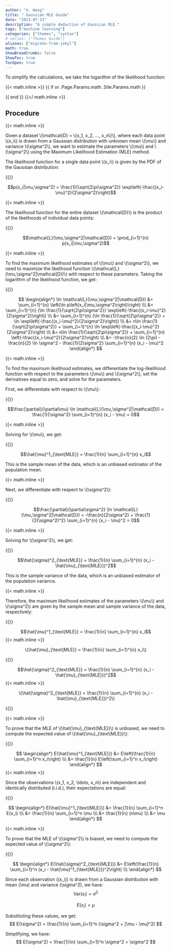 ```yaml
---
author: "X. Wang"
title: " Gaussian MLE Guide"
date: "2023-07-13"
description: "A simple deduction of Gaussian MLE."
tags: ["machine learning"]
categories: ["themes", "syntax"]
# series: ["Themes Guide"]
aliases: ["migrate-from-jekyl"]
math: true
ShowBreadCrumbs: false
ShowToc: true
TocOpen: true
---
```


To simplify the calculations, we take the logarithm of the likelihood function:                                                         

{{< math.inline >}}
{{ if or .Page.Params.math .Site.Params.math }}

<!-- KaTeX -->
<!-- <link rel="stylesheet" href="https://cdn.jsdelivr.net/npm/katex@0.11.1/dist/katex.min.css" integrity="sha384-zB1R0rpPzHqg7Kpt0Aljp8JPLqbXI3bhnPWROx27a9N0Ll6ZP/+DiW/UqRcLbRjq" crossorigin="anonymous">
<script defer src="https://cdn.jsdelivr.net/npm/katex@0.11.1/dist/katex.min.js" integrity="sha384-y23I5Q6l+B6vatafAwxRu/0oK/79VlbSz7Q9aiSZUvyWYIYsd+qj+o24G5ZU2zJz" crossorigin="anonymous"></script>
<script defer src="https://cdn.jsdelivr.net/npm/katex@0.11.1/dist/contrib/auto-render.min.js" integrity="sha384-kWPLUVMOks5AQFrykwIup5lo0m3iMkkHrD0uJ4H5cjeGihAutqP0yW0J6dpFiVkI" crossorigin="anonymous" onload="renderMathInElement(document.body);"></script> -->
<link rel="stylesheet" href="https://cdn.jsdelivr.net/npm/katex@0.16.8/dist/katex.min.css" integrity="sha384-GvrOXuhMATgEsSwCs4smul74iXGOixntILdUW9XmUC6+HX0sLNAK3q71HotJqlAn" crossorigin="anonymous">

<!-- The loading of KaTeX is deferred to speed up page rendering -->
<script defer src="https://cdn.jsdelivr.net/npm/katex@0.16.8/dist/katex.min.js" integrity="sha384-cpW21h6RZv/phavutF+AuVYrr+dA8xD9zs6FwLpaCct6O9ctzYFfFr4dgmgccOTx" crossorigin="anonymous"></script>

<!-- To automatically render math in text elements, include the auto-render extension: -->
<script defer src="https://cdn.jsdelivr.net/npm/katex@0.16.8/dist/contrib/auto-render.min.js" integrity="sha384-+VBxd3r6XgURycqtZ117nYw44OOcIax56Z4dCRWbxyPt0Koah1uHoK0o4+/RRE05" crossorigin="anonymous"
    onload="renderMathInElement(document.body);"></script>
{{ end }}
{{</ math.inline >}}

<style>
    /* Set the font size of all math elements to 16px */
    .katex {
        font-size: 16px !important;
    }
</style>

<!-- ## Step 1: Define the Gaussian Distribution                                                                 

We start by defining the Gaussian distribution, also known as the Normal distribution. The probability   
density function (PDF) of a Gaussian distribution is given by:                                           

$$
[f(x; \mu, \sigma^2) = \frac{1}{\sqrt{2\pi\sigma^2}} \exp\left(-\frac{(x - \mu)^2}{2\sigma^2}\right)]
$$

where $(x)$ is the observed value, $(\mu)$ is the mean, and $(\sigma^2)$ is the variance.                      

## Step 2: Formulate the Likelihood Function                                                                

Next, we formulate the likelihood function, which represents the joint probability of observing the      
dataset given the parameters. Since the observations are assumed to be independent and identically       
distributed (i.i.d.), the likelihood function is the product of the individual probabilities:            

$$
[L(\mu, \sigma^2) = f(x_1; \mu, \sigma^2) \cdot f(x_2; \mu, \sigma^2) \cdot ... \cdot f(x_n; \mu, \sigma^2)]
$$                                                                                

where $(x_1, x_2, ..., x_n)$ are the observed values.                                                      

## Step 3: Take the Logarithm of the Likelihood Function                                                    

To simplify the calculations, we take the logarithm of the likelihood function. This is a common practice
and does not affect the location of the maximum:                                                         

$$[\log L(\mu, \sigma^2) = \log f(x_1; \mu, \sigma^2) + \log f(x_2; \mu, \sigma^2) + ... + \log f(x_n; \mu,\sigma^2)]$$

## Step 4: Differentiate the Log-Likelihood Function                                                        

To find the maximum likelihood estimates for $(\mu)$ and $(\sigma^2)$, we differentiate the log-likelihood   
function with respect to each parameter and set the derivatives equal to zero.                           

4.1. Differentiate with respect to (\mu):                                                                

$$[\frac{d}{d\mu} (\log L(\mu, \sigma^2)) = 0]$$                                                   

4.2. Differentiate with respect to (\sigma^2):                                                           

$$[\frac{d}{d(\sigma^2)} (\log L(\mu, \sigma^2)) = 0]$$                                       

## Step 5: Solve the Equations                                                                              


Solve the equations obtained in Step 4 to find the values of \((\mu)\) and \((\sigma^2)\) that maximize the      
log-likelihood function. This can be done by solving the equations analytically or using numerical       
optimization techniques.                                                                                 

## Step 6: Interpret the Results                                                                            

Interpret the estimated values of \((\mu)\) and \((\sigma^2)\) in the context of the problem. These estimates    
represent the maximum likelihood estimates for the mean and variance of the Gaussian distribution based  
on the observed data.                                                                                    

Note: This is a detailed step-by-step explanation of the MLE deduction for a Gaussian distribution. The actual derivation involves more mathematical steps and calculations.         -->

## Procedure

{{< math.inline >}}
<p>
Given a dataset \(\mathcal{D} = \{x_1, x_2, ..., x_n\}\), where each data point \(x_i\) is drawn from a Gaussian distribution with unknown mean \(\mu\) and variance \(\sigma^2\), we want to estimate the parameters \(\mu\) and \(\sigma^2\) using the Maximum Likelihood Estimation (MLE) method.
</p>
<p>
The likelihood function for a single data point \(x_i\) is given by the PDF of the Gaussian distribution:
</p>
{{</ math.inline >}}

$$p(x_i|\mu,\sigma^2) = \frac{1}{\sqrt{2\pi\sigma^2}} \exp\left(-\frac{(x_i-\mu)^2}{2\sigma^2}\right)$$

{{< math.inline >}}
<p>
The likelihood function for the entire dataset \(\mathcal{D}\) is the product of the likelihoods of individual data points:
</p>
{{</ math.inline >}}

$$\mathcal{L}(\mu,\sigma^2|\mathcal{D}) = \prod_{i=1}^{n} p(x_i|\mu,\sigma^2)$$

{{< math.inline >}}
<p>
To find the maximum likelihood estimates of \(\mu\) and \(\sigma^2\), we need to maximize the likelihood function \(\mathcal{L}(\mu,\sigma^2|\mathcal{D})\) with respect to these parameters. Taking the logarithm of the likelihood function, we get:
</p>
{{</ math.inline >}}

<!-- {{< math.inline >}}
<p align="center">
\(\begin{align*}
\ln \mathcal{L}(\mu,\sigma^2|\mathcal{D}) &= \sum_{i=1}^{n} (\ln p(x_i|\mu,\sigma^2)) \\
a &= \sum_{i=1}^{n} (\ln \frac{1}{\sqrt{2\pi\sigma^2}} \exp\left(-\frac{(x_i-\mu)^2}{2\sigma^2}\right)) \\
a &= \sum_{i=1}^{n} (\ln \frac{1}{\sqrt{2\pi\sigma^2}} + \ln \exp\left(-\frac{(x_i-\mu)^2}{2\sigma^2}\right)) \\
a &= n\ln \frac{1}{\sqrt{2\pi\sigma^2}}  + \sum_{i=1}^{n} \ln \exp\left(-\frac{(x_i-\mu)^2}{2\sigma^2}\right) \\
a &= n\ln \frac{1}{\sqrt{2\pi\sigma^2}}  + \sum_{i=1}^{n} \left(-\frac{(x_i-\mu)^2}{2\sigma^2}\right) \\
a &= -\frac{n}{2} \ln (2\pi) - \frac{n}{2} \ln \sigma^2 - \frac{1}{2\sigma^2} \sum_{i=1}^{n} (x_i - \mu)^2
\end{align*}\)
</p>
{{</ math.inline >}} -->

$$
\begin{align*}
\ln \mathcal{L}(\mu,\sigma^2|\mathcal{D}) &= \sum_{i=1}^{n} \left(\ln p\left(x_i|\mu,\sigma^2\right)\right) \\\
&= \sum_{i=1}^{n} (\ln \frac{1}{\sqrt{2\pi\sigma^2}} \exp\left(-\frac{(x_i-\mu)^2}{2\sigma^2}\right)) \\\
&= \sum_{i=1}^{n} (\ln \frac{1}{\sqrt{2\pi\sigma^2}} + \ln \exp\left(-\frac{(x_i-\mu)^2}{2\sigma^2}\right)) \\\
&= n\ln \frac{1}{\sqrt{2\pi\sigma^2}}  + \sum_{i=1}^{n} \ln \exp\left(-\frac{(x_i-\mu)^2}{2\sigma^2}\right) \\\
&= n\ln \frac{1}{\sqrt{2\pi\sigma^2}}  + \sum_{i=1}^{n} \left(-\frac{(x_i-\mu)^2}{2\sigma^2}\right) \\\
&= -\frac{n}{2} \ln (2\pi) - \frac{n}{2} \ln \sigma^2 - \frac{1}{2\sigma^2} \sum_{i=1}^{n} (x_i - \mu)^2
\end{align*}
$$
<!-- $$\ln \mathcal{L}(\mu,\sigma^2|\mathcal{D}) &= -\frac{n}{2} \ln (2\pi) - \frac{n}{2} \ln \sigma^2 - \frac{1}{2\sigma^2} \sum_{i=1}^{n} (x_i - \mu)^2$$ -->

{{< math.inline >}}
<p>
To find the maximum likelihood estimates, we differentiate the log-likelihood function with respect to the parameters \(\mu\) and \(\sigma^2\), set the derivatives equal to zero, and solve for the parameters. 
</p>
<p>
First, we differentiate with respect to \(\mu\):
</p>
{{</ math.inline >}}

$$\frac{\partial}{\partial\mu} \ln \mathcal{L}(\mu,\sigma^2|\mathcal{D}) = \frac{1}{\sigma^2} \sum_{i=1}^{n} (x_i - \mu) = 0$$

{{< math.inline >}}
<p>
Solving for \(\mu\), we get:
</p>
{{</ math.inline >}}

$$\hat{\mu}^1_{\text{MLE}} = \frac{1}{n} \sum_{i=1}^{n} x_i$$

This is the sample mean of the data, which is an unbiased estimator of the population mean.

{{< math.inline >}}
<p>
Next, we differentiate with respect to \(\sigma^2\):
</p>
{{</ math.inline >}}

$$\frac{\partial}{\partial\sigma^2} \ln \mathcal{L}(\mu,\sigma^2|\mathcal{D}) = -\frac{n}{2\sigma^2} + \frac{1}{2(\sigma^2)^2} \sum_{i=1}^{n} (x_i - \mu)^2 = 0$$

{{< math.inline >}}
<p>
Solving for \(\sigma^2\), we get:
</p>
{{</ math.inline >}}

$$\hat{\sigma}^2_{\text{MLE}} = \frac{1}{n} \sum_{i=1}^{n} (x_i - \hat{\mu}_{\text{MLE}})^2$$

This is the sample variance of the data, which is an unbiased estimator of the population variance.

{{< math.inline >}}
<p>
Therefore, the maximum likelihood estimates of the parameters \(\mu\) and \(\sigma^2\) are given by the sample mean and sample variance of the data, respectively:
</p>
{{</ math.inline >}}

$$\hat{\mu}^1_{\text{MLE}} = \frac{1}{n} \sum_{i=1}^{n} x_i$$
{{< math.inline >}}
<p align="center">
\(\hat{\mu}_{\text{MLE}} = \frac{1}{n} \sum_{i=1}^{n} x_i\)
</p>
{{</ math.inline >}}
<!-- ```math
    \hat{\mu}_{\text{MLE}} = \frac{1}{n} \sum_{i=1}^{n} x_i
``` -->

$$\hat{\sigma}^2_{\text{MLE}} = \frac{1}{n} \sum_{i=1}^{n} (x_i - \hat{\mu}_{\text{MLE}})^2$$
{{< math.inline >}}
<p align="center">
\(\hat{\sigma}^2_{\text{MLE}} = \frac{1}{n} \sum_{i=1}^{n} (x_i - \hat{\mu}_{\text{MLE}})^2\)
</p>
{{</ math.inline >}}

{{< math.inline >}}
<p>
To prove that the MLE of \(\hat{\mu}_{\text{MLE}}\) is unbiased, we need to compute the expected value of \(\hat{\mu}_{\text{MLE}}\):
</p>
{{</ math.inline >}}

$$
\begin{align*}
E(\hat{\mu}^1_{\text{MLE}}) &= E\left(\frac{1}{n} \sum_{i=1}^n x_i\right) \\\
&= \frac{1}{n} E\left(\sum_{i=1}^n x_i\right)
\end{align*}
$$
{{< math.inline >}}
<p>
Since the observations \(x_1, x_2, \ldots, x_n\) are independent and identically distributed (i.i.d.), their expectations are equal:
</p>
{{</ math.inline >}}

$$
\begin{align*}
E(\hat{\mu}^1_{\text{MLE}}) &= \frac{1}{n} \sum_{i=1}^n E(x_i) \\\
&= \frac{1}{n} \sum_{i=1}^n \mu \\\
&= \frac{1}{n} (n\mu) \\\
&= \mu
\end{align*}
$$

{{< math.inline >}}
<p>
To prove that the MLE of \(\sigma^2\) is biased, we need to compute the expected value of \(\sigma^2\):
</p>
{{</ math.inline >}}

$$
\begin{align*}
E(\hat{\sigma}^2_{\text{MLE}}) &= E\left(\frac{1}{n} \sum_{i=1}^n (x_i - \hat{\mu}^1_{\text{MLE}})^2\right) \\\
\end{align*}
$$

Since each observation ((x_i)) is drawn from a Gaussian distribution with mean (\mu) and variance (\sigma^2), we have:
$$
\text{Var}(x_i) = \sigma^2
$$

$$
E(x_i) = \mu
$$

Substituting these values, we get:
$$
E(\sigma^2) = \frac{1}{n} \sum_{i=1}^n (\sigma^2 + [\mu - \mu]^2)
$$

Simplifying, we have:
$$
E(\sigma^2) = \frac{1}{n} \sum_{i=1}^n \sigma^2 = \sigma^2
$$